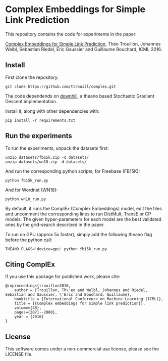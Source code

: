 # Complex Embeddings for Simple Link Prediction

This repository contains the code for experiments in the paper:

[Complex Embeddings for Simple Link Prediction](http://jmlr.org/proceedings/papers/v48/trouillon16.pdf),
Théo Trouillon, Johannes Welbl, Sebastian Riedel, Éric Gaussier and Guillaume Bouchard, ICML 2016.

## Install 

First clone the repository:
```
git clone https://github.com/ttrouill/complex.git
```

The code dependends on [downhill](https://github.com/lmjohns3/downhill),
a theano based Stochastic Gradient Descent implementation.

Install it, along with other dependencies with:
```
pip install -r requirements.txt
```

## Run the experiments

To run the experiments, unpack the datasets first:
```
unzip datasets/fb15k.zip -d datasets/
unzip datasets/wn18.zip -d datasets/
```

And run the corresponding python scripts, for Freebase (FB15K):
```
python fb15k_run.py
```

And for Wordnet (WN18):
```
python wn18_run.py
```

By default, it runs the ComplEx (Complex Embeddings) model, edit the files and uncomment the corresponding lines to run DistMult, TransE or CP models. The given hyper-parameters for each model are the best validated ones by the grid-search described in the paper.

To run on GPU (approx 5x faster), simply add the following theano flag before the python call:
```
THEANO_FLAGS='device=gpu' python fb15k_run.py
```

## Citing ComplEx

If you use this package for published work, please cite:
```
@inproceedings{trouillon2016,
	author = {Trouillon, Th\'eo and Welbl, Johannes and Riedel, Sebastian and Gaussier, \'Eric and Bouchard, Guillaume},
	booktitle = {International Conference on Machine Learning (ICML)},
	title = {{Complex embeddings for simple link prediction}},
	volume={48},
	pages={2071--2080},
	year = {2016}
}
```

## License

This software comes under a non-commercial use license, please see the LICENSE file.
